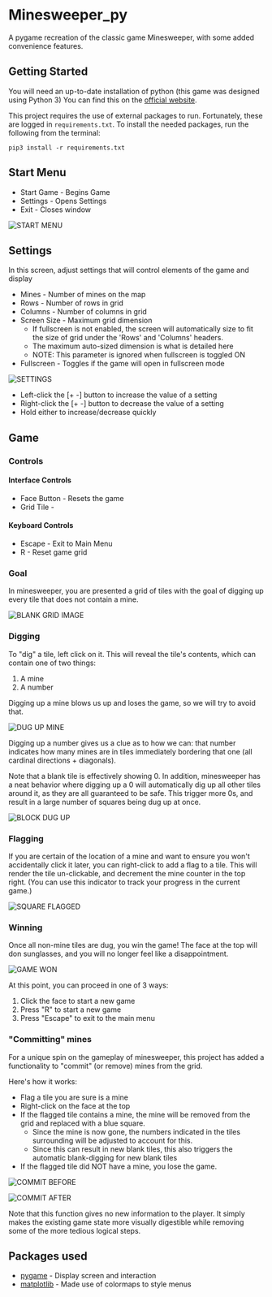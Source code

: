# Minesweeper_py
A pygame recreation of the classic game Minesweeper, with some added convenience features.

## Getting Started
You will need an up-to-date installation of python (this game was designed using Python 3)
You can find this on the [official website](https://www.python.org/downloads/).

This project requires the use of external packages to run. Fortunately, these are logged in `requirements.txt`. To install the needed packages, run the following from the terminal:
```
pip3 install -r requirements.txt
```

## Start Menu
* Start Game - Begins Game
* Settings - Opens Settings
* Exit - Closes window

![START MENU](examples/mainMenu.png)

## Settings
In this screen, adjust settings that will control elements of the game and display
* Mines - Number of mines on the map
* Rows - Number of rows in grid
* Columns - Number of columns in grid
* Screen Size - Maximum grid dimension
  * If fullscreen is not enabled, the screen will automatically size to fit the size of grid under the 'Rows' and 'Columns' headers.
  * The maximum auto-sized dimension is what is detailed here
  * NOTE: This parameter is ignored when fullscreen is toggled ON
* Fullscreen - Toggles if the game will open in fullscreen mode

![SETTINGS](examples/settingsMenu.png)

* Left-click the [+ -] button to increase the value of a setting
* Right-click the [+ -] button to decrease the value of a setting
* Hold either to increase/decrease quickly 

## Game

### Controls
#### Interface Controls
* Face Button - Resets the game
* Grid Tile - 

#### Keyboard Controls
* Escape - Exit to Main Menu
* R - Reset game grid

### Goal
In minesweeper, you are presented a grid of tiles with the goal of digging up every tile that does not contain a mine.

![BLANK GRID IMAGE](examples/blankGrid.png)

### Digging
To "dig" a tile, left click on it. This will reveal the tile's contents, which can contain one of two things:
1. A mine
2. A number 

Digging up a mine blows us up and loses the game, so we will try to avoid that.

![DUG UP MINE](examples/gameLost.png)

Digging up a number gives us a clue as to how we can: that number indicates how many mines are in tiles immediately bordering that one (all cardinal directions + diagonals). 

Note that a blank tile is effectively showing 0. In addition, minesweeper has a neat behavior where digging up a 0 will automatically dig up all other tiles around it, as they are all guaranteed to be safe. This trigger more 0s, and result in a large number of squares being dug up at once.

![BLOCK DUG UP](examples/blockDug.png)

### Flagging
If you are certain of the location of a mine and want to ensure you won't accidentally click it later, you can right-click to add a flag to a tile.
This will render the tile un-clickable, and decrement the mine counter in the top right. (You can use this indicator
to track your progress in the current game.)

![SQUARE FLAGGED](examples/squareFlagged.png)

### Winning
Once all non-mine tiles are dug, you win the game! The face at the top will don sunglasses, and you 
will no longer feel like a disappointment.

![GAME WON](examples/gameWon.png)

At this point, you can proceed in one of 3 ways:

1. Click the face to start a new game
2. Press "R" to start a new game
3. Press "Escape" to exit to the main menu

### "Committing" mines
For a unique spin on the gameplay of minesweeper, this project has added a functionality to "commit" (or remove) mines from the grid.

Here's how it works:
* Flag a tile you are sure is a mine
* Right-click on the face at the top
* If the flagged tile contains a mine, the mine will be removed from the grid and replaced with a blue square.
  * Since the mine is now gone, the numbers indicated in the tiles surrounding will be adjusted to account for this.
  * Since this can result in new blank tiles, this also triggers the automatic blank-digging for new blank tiles
* If the flagged tile did NOT have a mine, you lose the game.

![COMMIT BEFORE](examples/commitBefore.png)

![COMMIT AFTER](examples/commitAfter.png)

Note that this function gives no new information to the player. 
It simply makes the existing game state more visually digestible while removing
some of the more tedious logical steps.



## Packages used
* [pygame](https://www.pygame.org) - Display screen and interaction
* [matplotlib](https://matplotlib.org) - Made use of colormaps to style menus